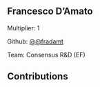 
## Francesco D’Amato
Multiplier: 1

Github: [@@fradamt](https://github.com/@fradamt)

Team: Consensus R&D (EF)

## Contributions
